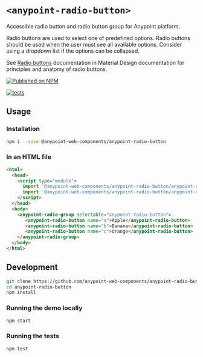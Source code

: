 # `<anypoint-radio-button>`

Accessible radio button and radio button group for Anypoint platform.

Radio buttons are used to select one of predefined options.
Radio buttons should be used when the user must see all available options. Consider using a dropdown list if the options can be collapsed.

See [Radio buttons](https://material.io/design/components/selection-controls.html#radio-buttons) documentation in Material Design documentation for principles and anatomy of radio buttons.

[![Published on NPM](https://img.shields.io/npm/v/@anypoint-web-components/anypoint-radio-button.svg)](https://www.npmjs.com/package/@anypoint-web-components/anypoint-radio-button)

[![tests](https://github.com/anypoint-web-components/anypoint-radio-button/actions/workflows/tests.yml/badge.svg)](https://github.com/anypoint-web-components/anypoint-radio-button/actions/workflows/tests.yml)

## Usage

### Installation

```sh
npm i --save @anypoint-web-components/anypoint-radio-button
```

### In an HTML file

```html
<html>
  <head>
    <script type="module">
      import '@anypoint-web-components/anypoint-radio-button/anypoint-radio-button.js';
      import '@anypoint-web-components/anypoint-radio-button/anypoint-radio-group.js';
    </script>
  </head>
  <body>
    <anypoint-radio-group selectable="anypoint-radio-button">
       <anypoint-radio-button name="a">Apple</anypoint-radio-button>
       <anypoint-radio-button name="b">Banana</anypoint-radio-button>
       <anypoint-radio-button name="c">Orange</anypoint-radio-button>
    </anypoint-radio-group>
  </body>
</html>
```

## Development

```sh
git clone https://github.com/anypoint-web-components/anypoint-radio-button
cd anypoint-radio-button
npm install
```

### Running the demo locally

```sh
npm start
```

### Running the tests

```sh
npm test
```
